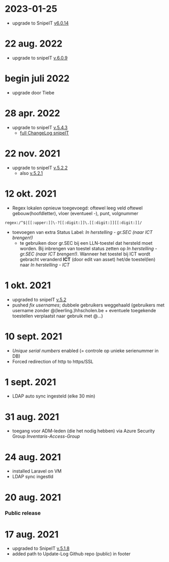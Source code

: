 # 2023-01-25 
- upgrade to SnipeIT [v6.0.14](https://github.com/snipe/snipe-it/releases/tag/v6.0.14)

# 22 aug. 2022
- upgrade to snipeIT [v.6.0.9](https://github.com/snipe/snipe-it/releases/tag/v6.0.9)

# begin juli 2022
- upgrade door Tiebe

# 28 apr. 2022
- upgrade to snipeIT [v.5.4.3](https://github.com/snipe/snipe-it/releases/tag/v5.4.3)
    - [full ChangeLog snipeIT](https://github.com/snipe/snipe-it/compare/v5.2.0...v5.4.3)

# 22 nov. 2021
- upgrade to snipeIT [v.5.2.2](https://github.com/snipe/snipe-it/releases/tag/v5.3.2)
    - also [v.5.2.1](https://github.com/snipe/snipe-it/releases/tag/v5.3.0)

# 12 okt. 2021
- Regex lokalen opnieuw toegevoegd: oftewel leeg veld oftewel gebouw(hoofdletter), vloer (eventueel -), punt, volgnummer
```
regex:/^$|[[:upper:]]\-?[[:digit:]]\.[[:digit:]][[:digit:]]/
```
- toevoegen van extra Status Label: _In herstelling - gr.SEC (naar ICT brengen!)_
    - te gebruiken door gr.SEC bij een LLN-toestel dat hersteld moet worden. Bij inbrengen van toestel status zetten op _In herstelling - gr.SEC (naar ICT brengen!)_. Wanneer het toestel bij ICT wordt gebracht veranderd **ICT** (door edit van asset) het/de toestel(len) naar _In herstelling - ICT_

# 1 okt. 2021
- upgraded to snipeIT [v.5.2](https://github.com/snipe/snipe-it/releases/tag/v5.2.0)
- pushed _fix usernames_; dubbele gebruikers weggehaald (gebruikers met username zonder @(leerling.)hhscholen.be + eventuele toegekende toestellen verplaatst naar gebruik met @...)

# 10 sept. 2021
- _Unique serial numbers_ enabled (= controle op unieke serienummer in DB)
- Forced redirection of http to https/SSL

# 1 sept. 2021
- LDAP auto sync ingesteld (elke 30 min)

# 31 aug. 2021
- toegang voor ADM-leden (die het nodig hebben) via Azure Security Group *Inventaris-Access-Group*

# 24 aug. 2021
- installed Laravel on VM
- LDAP sync ingestld
# 20 aug. 2021
### Public release

# 17 aug. 2021
- upgraded to SnipeIT [v.5.1.8](https://github.com/snipe/snipe-it/releases/tag/v5.1.8)
- added path to Update-Log Github repo (public) in footer
